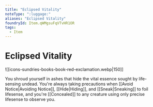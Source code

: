 ```yaml
---
title: "Eclipsed Vitality"
noteType: ":luggage:"
aliases: "Eclipsed Vitality"
foundryId: Item.qWMgsuFqVTvHR1OR
tags:
  - Item
---
```


# Eclipsed Vitality
![[icons-sundries-books-book-red-exclamation.webp|150]]

You shroud yourself in ashes that hide the vital essence sought by life-sensing undead. You're always taking precautions when [[Avoid Notice|Avoiding Notice]], [[Hide|Hiding]], and [[Sneak|Sneaking]] to foil lifesense, and you're [[Concealed]] to any creature using only precise lifesense to observe you.
